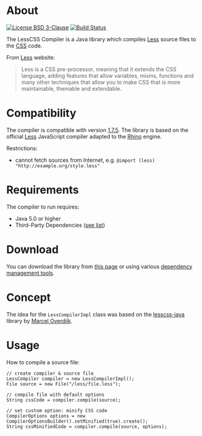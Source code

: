 # About
[![License BSD 3-Clause](https://img.shields.io/badge/license-BSD%203--Clause-blue.svg)](http://lesscss-compiler.projects.gabrys.biz/license.txt)
[![Build Status](https://travis-ci.org/gabrysbiz/lesscss-compiler.svg?branch=master)](https://travis-ci.org/gabrysbiz/lesscss-compiler)

The LessCSS Compiler is a Java library which compiles [Less](http://lesscss.org/) source files to the [CSS](http://www.w3.org/Style/CSS/) code.

From [Less](http://lesscss.org/) website:
> Less is a CSS pre-processor, meaning that it extends the CSS language, adding features that allow variables,
> mixins, functions and many other techniques that allow you to make CSS that is more maintainable, themable
> and extendable.

# Compatibility
The compiler is compatible with version	[1.7.5](https://github.com/less/less.js/releases/tag/v1.7.5).
The library is based on the official [Less](http://lesscss.org/) JavaScript compiler adapted to the
[Rhino](https://developer.mozilla.org/en-US/docs/Mozilla/Projects/Rhino) engine.

Restrictions:
* cannot fetch sources from Internet, e.g. `@import (less) "http://example.org/style.less"`

# Requirements
The compiler to run requires:
* Java 5.0 or higher
* Third-Party Dependencies ([see list](http://lesscss-compiler.projects.gabrys.biz/1.1/dependencies.html))

# Download
You can download the library from [this page](http://lesscss-compiler.projects.gabrys.biz/1.1/download.html)
or using various [dependency management tools](http://lesscss-compiler.projects.gabrys.biz/1.1/dependency-info.html).

# Concept
The idea for the `LessCompilerImpl` class was based on the [lesscss-java](https://github.com/marceloverdijk/lesscss-java)
library by [Marcel Overdijk](https://github.com/marceloverdijk).

# Usage
How to compile a source file:
```
// create compiler & source file
LessCompiler compiler = new LessCompilerImpl();
File source = new File("/less/file.less");

// compile file with default options
String cssCode = compiler.compile(source); 

// set custom option: minify CSS code
CompilerOptions options = new CompilerOptionsBuilder().setMinified(true).create();
String cssMinifiedCode = compiler.compile(source, options);
```
